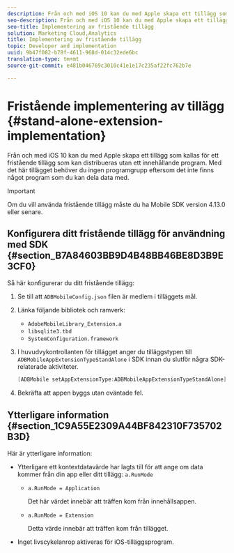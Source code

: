 ```yaml
---
description: Från och med iOS 10 kan du med Apple skapa ett tillägg som kallas för ett fristående tillägg som kan distribueras utan ett innehållande program. Med det här tillägget behöver du ingen programgrupp eftersom det inte finns något program som du kan dela data med.
seo-description: Från och med iOS 10 kan du med Apple skapa ett tillägg som kallas för ett fristående tillägg som kan distribueras utan ett innehållande program. Med det här tillägget behöver du ingen programgrupp eftersom det inte finns något program som du kan dela data med.
seo-title: Implementering av fristående tillägg
solution: Marketing Cloud,Analytics
title: Implementering av fristående tillägg
topic: Developer and implementation
uuid: 9b47f082-b78f-4611-968d-014c32ede6bc
translation-type: tm+mt
source-git-commit: e481b046769c3010c41e1e17c235af22fc762b7e

---
```



# Fristående implementering av tillägg {#stand-alone-extension-implementation}

Från och med iOS 10 kan du med Apple skapa ett tillägg som kallas för ett fristående tillägg som kan distribueras utan ett innehållande program. Med det här tillägget behöver du ingen programgrupp eftersom det inte finns något program som du kan dela data med.

>[!IMPORTANT]
>
>Om du vill använda fristående tillägg måste du ha Mobile SDK version 4.13.0 eller senare.

## Konfigurera ditt fristående tillägg för användning med SDK {#section_B7A84603BB9D4B48BB46BE8D3B9E3CF0}

Så här konfigurerar du ditt fristående tillägg:

1. Se till att `ADBMobileConfig.json` filen är medlem i tilläggets mål.
1. Länka följande bibliotek och ramverk:

   * `AdobeMobileLibrary_Extension.a`
   * `libsqlite3.tbd`
   * `SystemConfiguration.framework`

1. I huvudvykontrollanten för tillägget anger du tilläggstypen till `ADBMobileAppExtensionTypeStandAlone` i SDK innan du slutför några SDK-relaterade aktiviteter.

   ```objective-c
   [ADBMobile setAppExtensionType:ADBMobileAppExtensionTypeStandAlone];
   ```

1. Bekräfta att appen byggs utan oväntade fel.

## Ytterligare information {#section_1C9A55E2309A44BF842310F735702B3D}

Här är ytterligare information:

* Ytterligare ett kontextdatavärde har lagts till för att ange om data kommer från din app eller ditt tillägg: `a.RunMode`

   * `a.RunMode = Application`

      Det här värdet innebär att träffen kom från innehållsappen.
   * `a.RunMode = Extension`

      Detta värde innebär att träffen kom från tillägget.

* Inget livscykelanrop aktiveras för iOS-tilläggsprogram.

